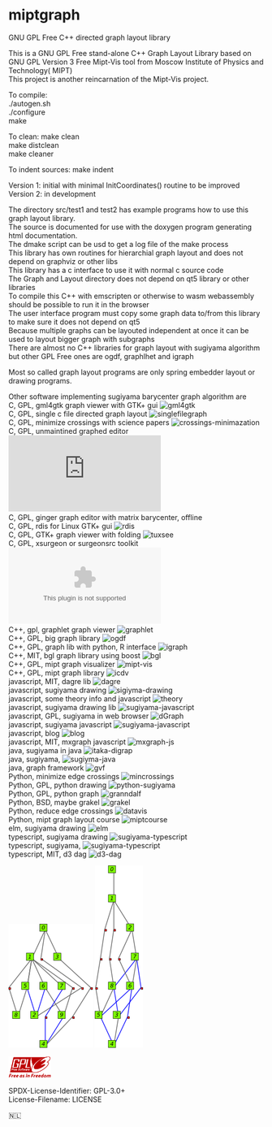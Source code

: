 # miptgraph

GNU GPL Free C++ directed graph layout library

This is a GNU GPL Free stand-alone C++ Graph Layout Library based on GNU GPL Version 3 Free Mipt-Vis tool from Moscow Institute of Physics and Technology( MIPT)  
This project is another reincarnation of the Mipt-Vis project.  

To compile:  
./autogen.sh  
./configure  
make  

To clean: make clean  
make distclean  
make cleaner  

To indent sources: make indent  

Version 1: initial with minimal InitCoordinates() routine to be improved  
Version 2: in development

The directory src/test1 and test2 has example programs how to use this graph layout library.  
The source is documented for use with the doxygen program generating html documentation.  
The dmake script can be usd to get a log file of the make process  
This library has own routines for hierarchial graph layout and does not depend on graphviz or other libs  
This library has a c interface to use it with normal c source code  
The Graph and Layout directory does not depend on qt5 library or other libraries  
To compile this C++ with emscripten or otherwise to wasm webassembly should be possible to run it in the browser  
The user interface program must copy some graph data to/from this library to make sure it does not depend on qt5  
Because multiple graphs can be layouted independent at once it can be used to layout bigger graph with subgraphs  
There are almost no C++ libraries for graph layout with sugiyama algorithm but other GPL Free ones are ogdf, graphlhet and igraph  

Most so called graph layout programs are only spring embedder layout or drawing programs.  

Other software implementing sugiyama barycenter graph algorithm are  
C, GPL, gml4gtk graph viewer with GTK+ gui ![gml4gtk](https://github.com/gml4gtk/gml4gtk)  
C, GPL, single c file directed graph layout ![singlefilegraph](https://github.com/gml4gtk/singlefilegraph)  
C, GPL, minimize crossings with science papers ![crossings-minimazation](https://github.com/mfms-ncsu/Crossing-Minimization)  
C, GPL, unmaintined graphed editor ![graphed](https://www3.cs.stonybrook.edu/~algorith/implement/graphed/implement.shtml)  
C, GPL, ginger graph editor with matrix barycenter, offline  
C, GPL, rdis for Linux GTK+ gui ![rdis](https://github.com/endeav0r/rdis)  
C, GPL, GTK+ graph viewer with folding ![tuxsee](https://notabug.org/mooigraph/tuxsee)  
C, GPL, xsurgeon or surgeonsrc toolkit ![surgeon](http://www.cs.loyola.edu/~kbg/surgeonsrc/surgeon.tar.gz)  
C++, gpl, graphlet graph viewer ![graphlet](https://github.com/GunterMueller/UNI_PASSAU_FMI_Graph_Drawing)  
C++, GPL, big graph library ![ogdf](https://ogdf.uos.de/)  
C++, GPL, graph lib with python, R interface ![igraph](https://igraph.org/)  
C++, MIT, bgl graph library using boost ![bgl](https://github.com/lokimx88/BGL-sugiyama)  
C++, GPL, mipt graph visualizer ![mipt-vis](https://github.com/MIPT-ILab-Compilers/MIPT-Vis)  
C++, GPL, mipt graph library ![icdv](https://github.com/MIPT-ILab-Compilers/ICDV)  
javascript, MIT, dagre lib ![dagre](https://github.com/dagrejs/dagre)  
javascript, sugiyama drawing ![sigiyma-drawing](https://github.com/Platane/sugiyama-graph-drawing)  
javascript, some theory info and javascript ![theory](https://github.com/simonegasperoni/sugiyama-drawings)  
javascript, sugiyama drawing lib ![sugiyama-javascript](https://github.com/aravindanve/hierarchical-graph)  
javascript, GPL, sugiyama in web browser ![dGraph](https://github.com/speich/dGraph)  
javascript, sugiyama javascript ![sugiyama-javascript](https://github.com/subhero24/sugiyama)  
javascript, blog ![blog](https://blog.disy.net/sugiyama-method/)  
javascript, MIT, mxgraph javascript ![mxgraph-js](https://github.com/jgraph/mxgraph-js)  
java, sugiyama in java ![itaka-digrap](https://github.com/beckchr/ithaka-digraph)  
java, sugiyama, ![sugiyma-java](https://github.com/jfschaefer/sugiyamalayout)  
java, graph framework ![gvf](http://gvf.sourceforge.net/)  
Python, minimize edge crossings ![mincrossings](https://github.com/GeneSchroer/MinCrossings)  
Python, GPL, python drawing ![python-sugiyama](https://github.com/KadaB/sugiyama)  
Python, GPL, python graph ![granndalf](https://github.com/bdcht/grandalf)  
Python, BSD, maybe grakel ![grakel](https://github.com/ysig/GraKeL)  
Python, reduce edge crossings ![datavis](https://github.com/terana/data-visualisation)  
Python, mipt graph layout course ![miptcourse](https://github.com/pekashy/data-viz)  
elm, sugiyama drawing ![elm](https://github.com/stil4m/sugiyama)  
typescript, sugiyama drawing ![sugiyama-typescript](https://github.com/Michaeladze/sugiyama)  
typescript, sugiyama, ![sugiyama-typescript](https://github.com/Michaeladze/graph)  
typescript, MIT, d3 dag ![d3-dag](https://github.com/erikbrinkman/d3-dag)  


![screenshot](./screenshot.png)
![screenshot2](./screenshot2.png)

![gplv3](./gplv3-with-text-84x42.png)


SPDX-License-Identifier: GPL-3.0+  
License-Filename: LICENSE  

<span>🇳🇱</span>

